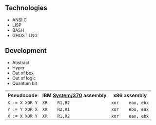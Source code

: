 ## Technologies
- ANSI C
- LISP
- BASH
- GHOST LNG

## Development
- Abstract
- Hyper
- Out of box
- Out of logic
- Quantum bit


<table class="wikitable" style="width: 45em;"><tbody><tr><th>Pseudocode</th>
<th>IBM <a href="/wiki/System/370" class="mw-redirect" title="System/370">System/370</a> assembly</th>
<th>x86 assembly
</th></tr><tr><td><code class="mw-highlight mw-highlight-lang-pascal mw-content-ltr" id="" style="" dir="ltr"><span class="n">X</span> <span class="o">:=</span> <span class="n">X</span> <span class="k">XOR</span> <span class="n">Y</span></code></td>
<td><code class="mw-highlight mw-highlight-lang-asm mw-content-ltr" id="" style="" dir="ltr"><span class="nf">XR</span>    <span class="no">R1</span><span class="p">,</span><span class="no">R2</span></code></td>
<td><code class="mw-highlight mw-highlight-lang-asm mw-content-ltr" id="" style="" dir="ltr"><span class="nf">xor</span>    <span class="no">eax</span><span class="p">,</span> <span class="no">ebx</span></code>
</td></tr><tr><td><code class="mw-highlight mw-highlight-lang-pascal mw-content-ltr" id="" style="" dir="ltr"><span class="n">Y</span> <span class="o">:=</span> <span class="n">Y</span> <span class="k">XOR</span> <span class="n">X</span></code></td>
<td><code class="mw-highlight mw-highlight-lang-asm mw-content-ltr" id="" style="" dir="ltr"><span class="nf">XR</span>    <span class="no">R2</span><span class="p">,</span><span class="no">R1</span></code></td>
<td><code class="mw-highlight mw-highlight-lang-asm mw-content-ltr" id="" style="" dir="ltr"><span class="nf">xor</span>    <span class="no">ebx</span><span class="p">,</span> <span class="no">eax</span></code>
</td></tr><tr><td><code class="mw-highlight mw-highlight-lang-pascal mw-content-ltr" id="" style="" dir="ltr"><span class="n">X</span> <span class="o">:=</span> <span class="n">X</span> <span class="k">XOR</span> <span class="n">Y</span></code></td>
<td><code class="mw-highlight mw-highlight-lang-asm mw-content-ltr" id="" style="" dir="ltr"><span class="nf">XR</span>    <span class="no">R1</span><span class="p">,</span><span class="no">R2</span></code></td>
<td><code class="mw-highlight mw-highlight-lang-asm mw-content-ltr" id="" style="" dir="ltr"><span class="nf">xor</span>    <span class="no">eax</span><span class="p">,</span> <span class="no">ebx</span></code>
</td></tr></tbody></table>
